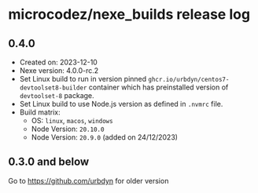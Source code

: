 # microcodez/nexe_builds release log

## 0.4.0

* Created on: 2023-12-10
* Nexe version: 4.0.0-rc.2
* Set Linux build to run in version pinned `ghcr.io/urbdyn/centos7-devtoolset8-builder` container which has preinstalled version of `devtoolset-8` package.
* Set Linux build to use Node.js version as defined in `.nvmrc` file.
* Build matrix:
  * OS: `linux`, `macos`, `windows`
  * Node Version: `20.10.0`
  * Node Version: `20.9.0` (added on 24/12/2023)

## 0.3.0 and below

Go to https://github.com/urbdyn for older version